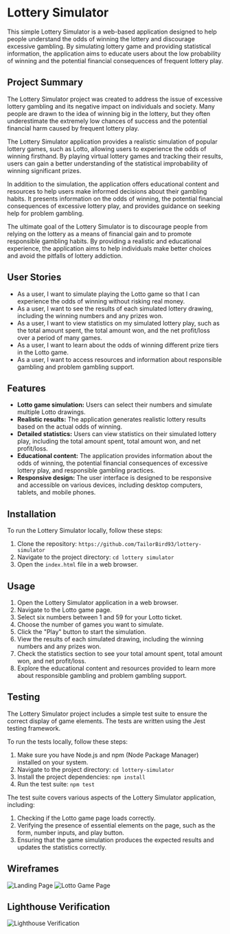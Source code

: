# Lottery Simulator

This simple Lottery Simulator is a web-based application designed to help people understand the odds of winning the lottery and discourage excessive gambling. By simulating lottery game and providing statistical information, the application aims to educate users about the low probability of winning and the potential financial consequences of frequent lottery play.

## Project Summary

The Lottery Simulator project was created to address the issue of excessive lottery gambling and its negative impact on individuals and society. Many people are drawn to the idea of winning big in the lottery, but they often underestimate the extremely low chances of success and the potential financial harm caused by frequent lottery play.

The Lottery Simulator application provides a realistic simulation of popular lottery games, such as Lotto, allowing users to experience the odds of winning firsthand. By playing virtual lottery games and tracking their results, users can gain a better understanding of the statistical improbability of winning significant prizes.

In addition to the simulation, the application offers educational content and resources to help users make informed decisions about their gambling habits. It presents information on the odds of winning, the potential financial consequences of excessive lottery play, and provides guidance on seeking help for problem gambling.

The ultimate goal of the Lottery Simulator is to discourage people from relying on the lottery as a means of financial gain and to promote responsible gambling habits. By providing a realistic and educational experience, the application aims to help individuals make better choices and avoid the pitfalls of lottery addiction.

## User Stories

- As a user, I want to simulate playing the Lotto game so that I can experience the odds of winning without risking real money.
- As a user, I want to see the results of each simulated lottery drawing, including the winning numbers and any prizes won.
- As a user, I want to view statistics on my simulated lottery play, such as the total amount spent, the total amount won, and the net profit/loss over a period of many games.
- As a user, I want to learn about the odds of winning different prize tiers in the Lotto game.
- As a user, I want to access resources and information about responsible gambling and problem gambling support.

## Features

- **Lotto game simulation:** Users can select their numbers and simulate multiple Lotto drawings.
- **Realistic results:** The application generates realistic lottery results based on the actual odds of winning.
- **Detailed statistics:** Users can view statistics on their simulated lottery play, including the total amount spent, total amount won, and net profit/loss.
- **Educational content:** The application provides information about the odds of winning, the potential financial consequences of excessive lottery play, and responsible gambling practices.
- **Responsive design:** The user interface is designed to be responsive and accessible on various devices, including desktop computers, tablets, and mobile phones.

## Installation

To run the Lottery Simulator locally, follow these steps:

1. Clone the repository: ```https://github.com/TailorBird93/lottery-simulator```
2. Navigate to the project directory:
```cd lottery simulator```
3. Open the ```index.html``` file in a web browser.

## Usage

1. Open the Lottery Simulator application in a web browser.
2. Navigate to the Lotto game page.
3. Select six numbers between 1 and 59 for your Lotto ticket.
4. Choose the number of games you want to simulate.
5. Click the "Play" button to start the simulation.
6. View the results of each simulated drawing, including the winning numbers and any prizes won.
7. Check the statistics section to see your total amount spent, total amount won, and net profit/loss.
8. Explore the educational content and resources provided to learn more about responsible gambling and problem gambling support.

## Testing 
The Lottery Simulator project includes a simple test suite to ensure the correct display of game elements. The tests are written using the Jest testing framework.

To run the tests locally, follow these steps:
1. Make sure you have Node.js and npm (Node Package Manager) installed on your system.
2. Navigate to the project directory: ```cd lottery-simulator```
3. Install the project dependencies: ```npm install```
4. Run the test suite: ```npm test```

 The test suite covers various aspects of the Lottery Simulator application, including:

1. Checking if the Lotto game page loads correctly.
2. Verifying the presence of essential elements on the page, such as the form, number inputs, and play button.
3. Ensuring that the game simulation produces the expected results and updates the statistics correctly.

## Wireframes
![Landing Page](/images/wireframes/wireframe1.jpg)
![Lotto Game Page](/images/wireframes/wireframe2.jpg)

## Lighthouse Verification
![Lighthouse Verification](/images/wireframes/lighthouse1.jpg)